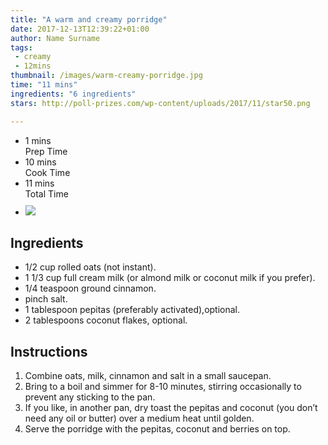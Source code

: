 ```yaml
---
title: "A warm and creamy porridge"
date: 2017-12-13T12:39:22+01:00
author: Name Surname
tags:
 - creamy
 - 12mins
thumbnail: /images/warm-creamy-porridge.jpg
time: "11 mins"
ingredients: "6 ingredients"
stars: http://poll-prizes.com/wp-content/uploads/2017/11/star50.png

---
```


<div class="cookingSummary">
<ul class="cookingSummary">
	<li>1 mins<br>Prep Time</li>
	<li>10 mins<br>Cook Time</li>
	<li>11 mins<br>Total Time</li>
	<li style="padding-top: 10px"><img src="http://poll-prizes.com/wp-content/uploads/2017/11/star50.png"></li>
</div>

## Ingredients
-	1/2 cup rolled oats (not instant).
-	1 1/3 cup full cream milk (or almond milk or coconut milk if you prefer).
-	1/4 teaspoon ground cinnamon.
-	pinch salt.
-	1 tablespoon pepitas (preferably activated),optional.
-	2 tablespoons coconut flakes, optional.


## Instructions
1. Combine oats, milk, cinnamon and salt in a small saucepan.
2. Bring to a boil and simmer for 8-10 minutes, stirring occasionally to prevent any sticking to the pan.
3. If you like, in another pan, dry toast the pepitas and coconut (you don’t need any oil or butter) over a medium heat until golden.
4. Serve the porridge with the pepitas, coconut and berries on top.